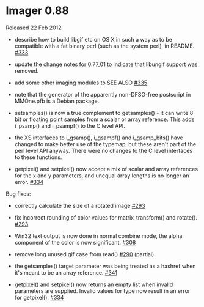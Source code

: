 # Imager 0.88

Released 22 Feb 2012

- describe how to build libgif etc on OS X in such a way as to be compatible with a fat binary perl (such as the system perl), in README. [#333](https://github.com/tonycoz/imager/issues/333)

- update the change notes for 0.77_01 to indicate that libungif support was removed.

- add some other imaging modules to SEE ALSO [#335](https://github.com/tonycoz/imager/issues/335)

- note that the generator of the apparently non-DFSG-free postscript in MMOne.pfb is a Debian package.

- setsamples() is now a true complement to getsamples() - it can write 8-bit or floating point samples from a scalar or array reference. This adds i_psamp() and i_psampf() to the C level API.

- the XS interfaces to i_gsamp(), i_gsampf() and i_gsamp_bits() have changed to make better use of the typemap, but these aren't part of the perl level API anyway. There were no changes to the C level interfaces to these functions.

- getpixel() and setpixel() now accept a mix of scalar and array references for the x and y parameters, and unequal array lengths is no longer an error. [#334](https://github.com/tonycoz/imager/issues/334)

Bug fixes:

- correctly calculate the size of a rotated image [#293](https://github.com/tonycoz/imager/issues/293)

- fix incorrect rounding of color values for matrix_transform() and rotate(). [#293](https://github.com/tonycoz/imager/issues/293)

- Win32 text output is now done in normal combine mode, the alpha component of the color is now significant. [#308](https://github.com/tonycoz/imager/issues/308)

- remove long unused gif case from read() [#290](https://github.com/tonycoz/imager/issues/290) (partial)

- the getsamples() target parameter was being treated as a hashref when it's meant to be an array reference. [#341](https://github.com/tonycoz/imager/issues/341)

- getpixel() and setpixel() now returns an empty list when invalid parameters are supplied. Invalid values for type now result in an error for getpixel(). [#334](https://github.com/tonycoz/imager/issues/334)